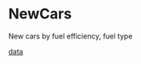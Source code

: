 # NewCars
New cars by fuel efficiency, fuel type

[data]([https://github.com/NicJC/NewCars/blob/main/New_cars.csv](https://raw.githubusercontent.com/NicJC/NewCars/main/New_cars.csv))
